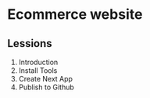 # Ecommerce website

## Lessions

1. Introduction
2. Install Tools
3. Create Next App
4. Publish to Github

